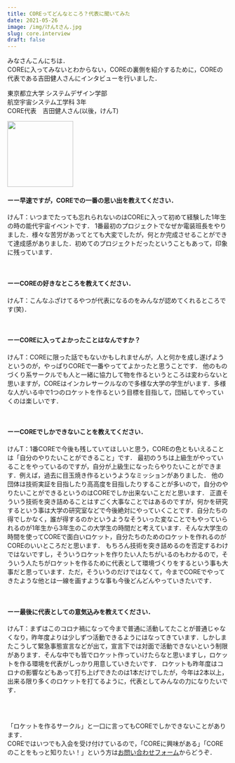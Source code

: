 ```yaml
---
title: COREってどんなところ？代表に聞いてみた
date: 2021-05-26
image: /img/けんtさん.jpg
slug: core.interview
draft: false
---
```

<!--StartFragment-->

みなさんこんにちは．\
COREに入ってみないとわからない，COREの裏側を紹介するために，COREの代表である吉田健人さんにインタビューを行いました．

東京都立大学 システムデザイン学部\
航空宇宙システム工学科 3年\
CORE代表　吉田健人さん(以後，けんT)

<img src = "/img/けんtさん.jpg" width = "150">

<br>

#### ーー早速ですが，COREでの一番の思い出を教えてください．

けんT：いつまでたっても忘れられないのはCOREに入って初めて経験した1年生の時の能代宇宙イベントです．
1番最初のプロジェクトでなぜか電装班長をやりました．様々な苦労があってとても大変でしたが，何とか完成させることができて達成感がありました．初めてのプロジェクトだったということもあって，印象に残っています．

<br>

#### ーーCOREの好きなところを教えてください．

けんT：こんなふざけてるやつが代表になるのをみんなが認めてくれるところです(笑)．

<br>

#### ーーCOREに入ってよかったことはなんですか？

けんT：COREに限った話でもないかもしれませんが，人と何かを成し遂げようというのが，やっぱりCOREで一番やっててよかったと思うことです．
他のものづくり系サークルでも人と一緒に協力して物を作るというところは変わらないと思いますが，COREはインカレサークルなので多様な大学の学生がいます．多様な人がいる中で1つのロケットを作るという目標を目指して，団結してやっていくのは楽しいです．

<br>

#### ーーCOREでしかできないことを教えてください．

けんT：1番COREで今後も残していてほしいと思う，COREの色ともいえることは「自分のやりたいことができること」です．
最初のうちは上級生がやっていることをやっているのですが，自分が上級生になったらやりたいことができます．例えば，過去に目玉焼き作るというようなミッションがありました．
他の団体は技術実証を目指したり高高度を目指したりすることが多いので，自分のやりたいことができるというのはCOREでしか出来ないことだと思います．
正直そういう技術を突き詰めることはすごく大事なことではあるのですが，何かを研究するという事は大学の研究室などで今後絶対にやっていくことです．自分たちの得でしかなく，誰が得するのかというようなそういった変なことでもやっていられるのが1年生から3年生のこの大学生の時間だと考えています．そんな大学生の時間を使ってCOREで面白いロケット，自分たちのためのロケットを作れるのがCOREのいいところだと思います．
もちろん技術を突き詰めるのを否定するわけではないですし，そういうロケットを作りたい人たちがいるのもわかるので，そういう人たちがロケットを作るために代表として環境づくりをするという事も大事だと思っています．ただ，そういうのだけではなくて，今までCOREでやってきたような他とは一線を画すような事も今後どんどんやっていきたいです．

<br>

#### ーー最後に代表としての意気込みを教えてください．

けんT：まずはこのコロナ禍になって今まで普通に活動してたことが普通じゃなくなり，昨年度よりは少しずつ活動できるようにはなってきています．しかしまたこうして緊急事態宣言などが出て，宣言下では対面で活動できないという制限があります．そんな中でも皆でロケット作っていけたらなと思いますし，ロケットを作る環境を代表がしっかり用意していきたいです．
ロケットも昨年度はコロナの影響などもあって打ち上げできたのは1本だけでしたが，今年は2本以上，出来る限り多くのロケットを打てるように，代表としてみんなの力になりたいです．

<br>

<br>

「ロケットを作るサークル」と一口に言ってもCOREでしかできないことがあります．\
COREではいつでも入会を受け付けているので，「COREに興味がある」「COREのことをもっと知りたい！」という方は[お問い合わせフォーム](https://corerocket.net/contact/)からどうぞ．

<!--EndFragment-->
